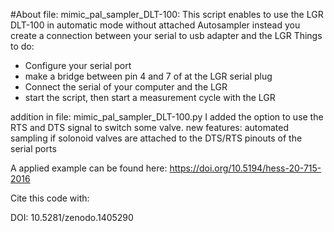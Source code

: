 #About file: mimic_pal_sampler_DLT-100:
This script enables to use the LGR DLT-100 in automatic mode without attached Autosampler
instead you create a connection between your serial to usb adapter and the LGR
Things to do:
- Configure your serial port
- make a bridge between pin 4 and 7 of at the LGR serial plug
- Connect the serial of your computer and the LGR
- start the script, then start a measurement cycle with the LGR

addition in file: mimic_pal_sampler_DLT-100.py
I added the option to use the RTS and DTS signal to switch some valve.
new features:
automated sampling if solonoid valves are attached to the DTS/RTS pinouts of the serial ports

A applied example can be found here:
https://doi.org/10.5194/hess-20-715-2016

Cite this code with:

DOI: 10.5281/zenodo.1405290
